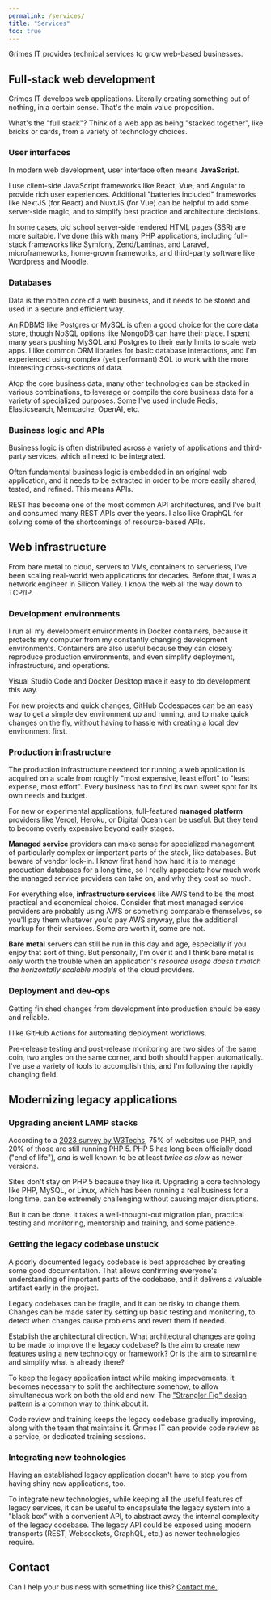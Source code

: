 ```yaml
---
permalink: /services/
title: "Services"
toc: true
---
```


Grimes IT provides technical services to grow web-based businesses.

## Full-stack web development

Grimes IT develops web applications. 
Literally creating something out of nothing, 
in a certain sense. 
That's the main value proposition.

What's the "full stack"?
Think of a web app as being "stacked together",
like bricks or cards, 
from a variety of technology choices.

### User interfaces

In modern web development, user interface often means **JavaScript**.

I use client-side JavaScript frameworks like React, Vue, and Angular to provide rich user experiences.
Additional "batteries included" frameworks like NextJS (for React) and NuxtJS (for Vue) can be helpful to add some server-side magic, and to simplify best practice and architecture decisions. 

In some cases, old school server-side rendered HTML pages (SSR) are more suitable. 
I've done this with many PHP applications, including full-stack frameworks like Symfony, Zend/Laminas, and Laravel, microframeworks, home-grown frameworks, and third-party software like Wordpress and Moodle.

### Databases

Data is the molten core of a web business, and it needs to be stored and used in a secure and efficient way.

An RDBMS like Postgres or MySQL is often a good choice for the core data store,
though NoSQL options like MongoDB can have their place.
I spent many years pushing MySQL and Postgres to their early limits to scale web apps.
I like common ORM libraries for basic database interactions,
and I'm experienced using complex (yet performant) SQL to work with the more interesting cross-sections of data.

Atop the core business data, many other technologies can be stacked in various combinations,
to leverage or compile the core business data for a variety of specialized purposes.
Some I've used include Redis, Elasticsearch, Memcache, OpenAI, etc.

### Business logic and APIs

Business logic is often distributed across a variety of applications and third-party services,
which all need to be integrated.

Often fundamental business logic is embedded in an original web application,
and it needs to be extracted in order to be more easily shared, tested, and refined.
This means APIs.

REST has become one of the most common API architectures, and I've built and consumed many REST APIs over the years.
I also like GraphQL for solving some of the shortcomings of resource-based APIs.

## Web infrastructure

From bare metal to cloud, servers to VMs, containers to serverless, I've been scaling real-world web applications for decades. Before that, I was a network engineer in Silicon Valley. I know the web all the way down to TCP/IP.

### Development environments

I run all my development environments in Docker containers,
because it protects my computer from my constantly changing development environments.
Containers are also useful because they can closely reproduce production environments,
and even simplify deployment, infrastructure, and operations.

Visual Studio Code and Docker Desktop make it easy to do development this way.

For new projects and quick changes, GitHub Codespaces can be an easy way to get a simple dev environment up and running, and to make quick changes on the fly, without having to hassle with creating a local dev environment first.

### Production infrastructure

The production infrastructure needeed for running a web application is acquired on a scale from roughly "most expensive, least effort" to "least expense, most effort". Every business has to find its own sweet spot for its own needs and budget.

For new or experimental applications, full-featured **managed platform** providers like Vercel, Heroku, or Digital Ocean can be useful.
But they tend to become overly expensive beyond early stages.

**Managed service** providers can make sense for specialized management of particularly complex or important parts of the stack, like databases. But beware of vendor lock-in.
I know first hand how hard it is to manage production databases for a long time,
so I really appreciate how much work the managed service providers can take on, 
and why they cost so much.

For everything else, **infrastructure services** like AWS tend to be the most practical and economical choice.
Consider that most managed service providers are probably using AWS or something comparable themselves,
so you'll pay them whatever you'd pay AWS anyway,
plus the additional markup for their services.
Some are worth it,
some are not.

**Bare metal** servers can still be run in this day and age,
especially if you enjoy that sort of thing. 
But personally, I'm over it and I think bare metal is
only worth the trouble when an application's *resource usage doesn't match the horizontally scalable models* of the cloud providers.

### Deployment and dev-ops

Getting finished changes from development into production should be easy and reliable.

I like GitHub Actions for automating deployment workflows.

Pre-release testing and post-release monitoring are two sides of the same coin,
two angles on the same corner,
and both should happen automatically.
I've use a variety of tools to accomplish this,
and I'm following the rapidly changing field.

## Modernizing legacy applications

### Upgrading ancient LAMP stacks

According to a [2023 survey by W3Techs](https://w3techs.com/technologies/details/pl-php),
75% of websites use PHP,
and 20% of those are still running PHP 5.
PHP 5 has long been officially dead ("end of life"), 
*and* is well known to be at least *twice as slow* as newer versions.

Sites don't stay on PHP 5 because they like it. 
Upgrading a core technology like PHP, MySQL, or Linux, 
which has been running a real business for a long time,
can be extremely challenging without causing major disruptions. 

But it can be done. It takes a well-thought-out migration plan, 
practical testing and monitoring, mentorship and training, and some patience.

### Getting the legacy codebase unstuck

A poorly documented legacy codebase is best approached by creating some good documentation.
That allows confirming everyone's understanding of important parts of the codebase,
and it delivers a valuable artifact early in the project.

Legacy codebases can be fragile, and it can be risky to change them.
Changes can be made safer by setting up basic testing and monitoring,
to detect when changes cause problems and revert them if needed.

Establish the architectural direction. What architectural changes are going to be made to improve the legacy codebase? Is the aim to create new features using a new technology or framework? Or is the aim to streamline and simplify what is already there?

To keep the legacy application intact while making improvements, it becomes necessary to split the architecture somehow, to allow simultaneous work on both the old and new. The ["Strangler Fig" design pattern](https://martinfowler.com/bliki/StranglerFigApplication.html) is a common way to think about it.

Code review and training keeps the legacy codebase gradually improving, along with the team that maintains it.
Grimes IT can provide code review as a service, or dedicated training sessions.

### Integrating new technologies

Having an established legacy application doesn't have to stop you from having shiny new applications, too.

To integrate new technologies, while keeping all the useful features of legacy services, 
it can be useful to encapsulate the legacy system into a "black box" with a convenient API,
to abstract away the internal complexity of the legacy codebase.
The legacy API could be exposed using modern transports (REST, Websockets, GraphQL, etc,) as newer technologies require.

## Contact

Can I help your business with something like this? [Contact me.](/contact/)